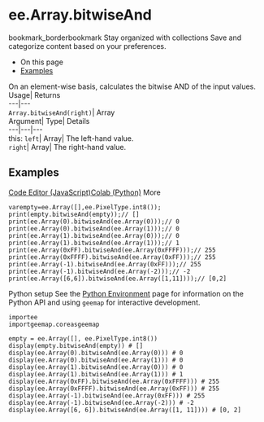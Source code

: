  
#  ee.Array.bitwiseAnd
bookmark_borderbookmark Stay organized with collections  Save and categorize content based on your preferences.
  * On this page
  * [Examples](https://developers.google.com/earth-engine/apidocs/ee-array-bitwiseand#examples)


On an element-wise basis, calculates the bitwise AND of the input values. 
Usage| Returns  
---|---  
`Array.bitwiseAnd(right)`| Array  
Argument| Type| Details  
---|---|---  
this: `left`| Array| The left-hand value.  
`right`| Array| The right-hand value.  
## Examples
[Code Editor (JavaScript)](https://developers.google.com/earth-engine/apidocs/ee-array-bitwiseand#code-editor-javascript-sample)[Colab (Python)](https://developers.google.com/earth-engine/apidocs/ee-array-bitwiseand#colab-python-sample) More
```
varempty=ee.Array([],ee.PixelType.int8());
print(empty.bitwiseAnd(empty));// []
print(ee.Array(0).bitwiseAnd(ee.Array(0)));// 0
print(ee.Array(0).bitwiseAnd(ee.Array(1)));// 0
print(ee.Array(1).bitwiseAnd(ee.Array(0)));// 0
print(ee.Array(1).bitwiseAnd(ee.Array(1)));// 1
print(ee.Array(0xFF).bitwiseAnd(ee.Array(0xFFFF)));// 255
print(ee.Array(0xFFFF).bitwiseAnd(ee.Array(0xFF)));// 255
print(ee.Array(-1).bitwiseAnd(ee.Array(0xFF)));// 255
print(ee.Array(-1).bitwiseAnd(ee.Array(-2)));// -2
print(ee.Array([6,6]).bitwiseAnd(ee.Array([1,11])));// [0,2]
```
Python setup
See the [ Python Environment](https://developers.google.com/earth-engine/guides/python_install) page for information on the Python API and using `geemap` for interactive development.
```
importee
importgeemap.coreasgeemap
```
```
empty = ee.Array([], ee.PixelType.int8())
display(empty.bitwiseAnd(empty)) # []
display(ee.Array(0).bitwiseAnd(ee.Array(0))) # 0
display(ee.Array(0).bitwiseAnd(ee.Array(1))) # 0
display(ee.Array(1).bitwiseAnd(ee.Array(0))) # 0
display(ee.Array(1).bitwiseAnd(ee.Array(1))) # 1
display(ee.Array(0xFF).bitwiseAnd(ee.Array(0xFFFF))) # 255
display(ee.Array(0xFFFF).bitwiseAnd(ee.Array(0xFF))) # 255
display(ee.Array(-1).bitwiseAnd(ee.Array(0xFF))) # 255
display(ee.Array(-1).bitwiseAnd(ee.Array(-2))) # -2
display(ee.Array([6, 6]).bitwiseAnd(ee.Array([1, 11]))) # [0, 2]
```

